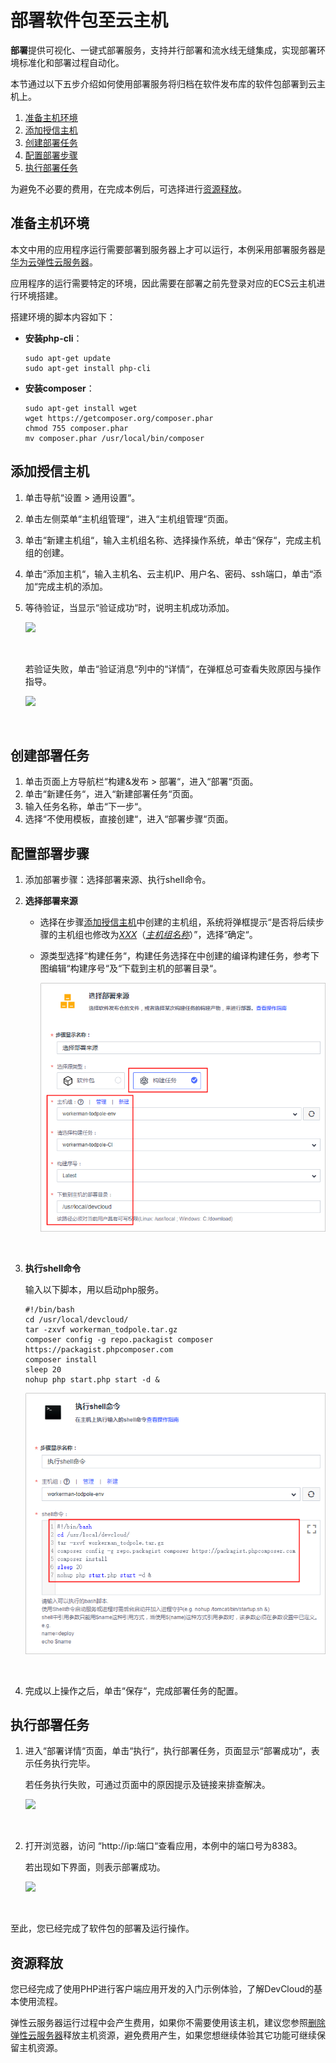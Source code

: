 # **部署软件包至云主机**<a name="devcloud_qs_0305"></a>

**部署**提供可视化、一键式部署服务，支持并行部署和流水线无缝集成，实现部署环境标准化和部署过程自动化。

本节通过以下五步介绍如何使用部署服务将归档在软件发布库的软件包部署到云主机上。

1.  [准备主机环境](#section1020851762916)
2.  [添加授信主机](#section4217102711294)
3.  [创建部署任务](#section581744332917)
4.  [配置部署步骤](#section25552010102310)
5.  [执行部署任务](#section38651753132912)

为避免不必要的费用，在完成本例后，可选择进行[资源释放](#section1547219292578)。

## **准备主机环境**<a name="section1020851762916"></a>

本文中用的应用程序运行需要部署到服务器上才可以运行，本例采用部署服务器是[华为云弹性云服务器](https://support.huaweicloud.com/ecs/index.html)。

应用程序的运行需要特定的环境，因此需要在部署之前先登录对应的ECS云主机进行环境搭建。

搭建环境的脚本内容如下：

-   **安装php-cli**：

    ```
    sudo apt-get update
    sudo apt-get install php-cli
    ```


-   **安装composer**：

    ```
    sudo apt-get install wget
    wget https://getcomposer.org/composer.phar
    chmod 755 composer.phar
    mv composer.phar /usr/local/bin/composer
    ```


## **添加授信主机**<a name="section4217102711294"></a>

1.  单击导航“设置  \>  通用设置“。
2.  单击左侧菜单“主机组管理“，进入“主机组管理“页面。
3.  单击“新建主机组“，输入主机组名称、选择操作系统，单击“保存“，完成主机组的创建。
4.  单击“添加主机“，输入主机名、云主机IP、用户名、密码、ssh端口，单击“添加“完成主机的添加。
5.  等待验证，当显示“验证成功“时，说明主机成功添加。

    ![](figures/Linux-添加主机成功.png)

      

    若验证失败，单击“验证消息“列中的“详情“，在弹框总可查看失败原因与操作指导。

    ![](figures/Linux-添加主机失败.png)

      


## **创建部署任务**<a name="section581744332917"></a>

1.  单击页面上方导航栏“构建&发布  \>  部署“，进入“部署“页面。
2.  单击“新建任务“，进入“新建部署任务“页面。
3.  输入任务名称，单击“下一步“。
4.  选择“不使用模板，直接创建“，进入“部署步骤“页面。

## **配置部署步骤**<a name="section25552010102310"></a>

1.  添加部署步骤：选择部署来源、执行shell命令。
2.  **选择部署来源**

    -   选择在步骤[添加授信主机](#section4217102711294)中创建的主机组，系统将弹框提示“是否将后续步骤的主机组也修改为<u>_XXX_</u>（<u>_主机组名称_</u>）”，选择“确定“。
    -   源类型选择“构建任务“，构建任务选择在中创建的编译构建任务，参考下图编辑“构建序号“及“下载到主机的部署目录“。

        ![](figures/PHP-部署步骤-选择部署来源.png)

      

3.  **执行shell命令**

    输入以下脚本，用以启动php服务。

    ```
    #!/bin/bash
    cd /usr/local/devcloud/
    tar -zxvf workerman_todpole.tar.gz
    composer config -g repo.packagist composer https://packagist.phpcomposer.com
    composer install
    sleep 20
    nohup php start.php start -d &
    ```

    ![](figures/PHP-部署步骤-执行shell命令.png)

      

4.  完成以上操作之后，单击“保存“，完成部署任务的配置。

## **执行部署任务**<a name="section38651753132912"></a>

1.  进入“部署详情“页面，单击“执行“，执行部署任务，页面显示“部署成功“，表示任务执行完毕。

    若任务执行失败，可通过页面中的原因提示及链接来排查解决。

    ![](figures/PHP-部署成功.png)

      

2.  打开浏览器，访问  “http://ip:端口“查看应用，本例中的端口号为8383。

    若出现如下界面，则表示部署成功。

    ![](figures/PHP-产品页面展示.png)

      


至此，您已经完成了软件包的部署及运行操作。

## **资源释放**<a name="section1547219292578"></a>

您已经完成了使用PHP进行客户端应用开发的入门示例体验，了解DevCloud的基本使用流程。

弹性云服务器运行过程中会产生费用，如果你不需要使用该主机，建议您参照[删除弹性云服务器](https://support.huaweicloud.com/ecs_faq/zh-cn_topic_0018073218.html)释放主机资源，避免费用产生，如果您想继续体验其它功能可继续保留主机资源。

  

